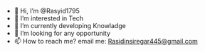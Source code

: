 - 👋 Hi, I’m @Rasyid1795
- 👀 I’m interested in Tech
- 🌱 I’m currently developing Knowladge
- 💞️ I’m looking for any opportunity
- 📫 How to reach me? email me: Rasidinsiregar445@gmail.com

<!---
Rasyid1795/Rasyid1795 is a ✨ special ✨ repository because its `README.md` (this file) appears on your GitHub profile.
You can click the Preview link to take a look at your changes.
--->
